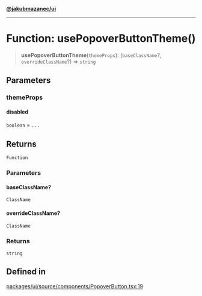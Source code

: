 [**@jakubmazanec/ui**](../README.md)

---

# Function: usePopoverButtonTheme()

> **usePopoverButtonTheme**(`themeProps`): (`baseClassName`?, `overrideClassName`?) => `string`

## Parameters

### themeProps

#### disabled

`boolean` = `...`

## Returns

`Function`

### Parameters

#### baseClassName?

`ClassName`

#### overrideClassName?

`ClassName`

### Returns

`string`

## Defined in

[packages/ui/source/components/PopoverButton.tsx:19](https://github.com/jakubmazanec/tools/blob/077fa4993ebe623b1c463499cc41912353ae6eb1/packages/ui/source/components/PopoverButton.tsx#L19)
